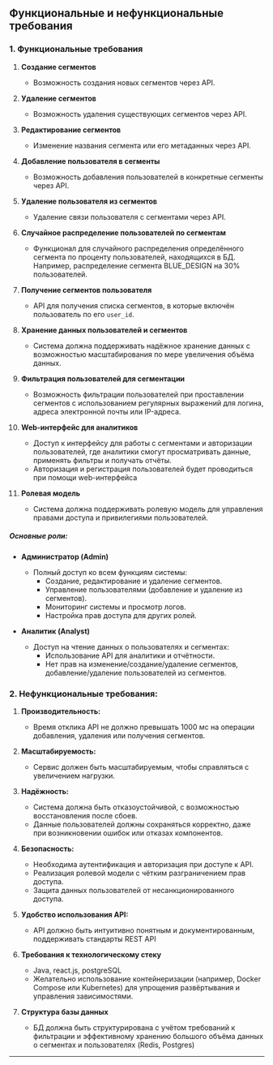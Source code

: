 ## Функциональные и нефункциональные требования

### 1. Функциональные требования

1. **Создание сегментов**
    - Возможность создания новых сегментов через API.

2. **Удаление сегментов**
    - Возможность удаления существующих сегментов через API.

3. **Редактирование сегментов**
    - Изменение названия сегмента или его метаданных через API.

4. **Добавление пользователя в сегменты**
    - Возможность добавления пользователей в конкретные сегменты через API.

5. **Удаление пользователя из сегментов**
    - Удаление связи пользователя с сегментами через API.

6. **Случайное распределение пользователей по сегментам**
    - Функционал для случайного распределения определённого сегмента по проценту пользователей, находящихся в БД. Например, распределение сегмента BLUE_DESIGN на 30% пользователей.

7. **Получение сегментов пользователя**
    - API для получения списка сегментов, в которые включён пользователь по его `user_id`.

8. **Хранение данных пользователей и сегментов**
    - Система должна поддерживать надёжное хранение данных с возможностью масштабирования по мере увеличения объёма данных.

9. **Фильтрация пользователей для сегментации**
    - Возможность фильтрации пользователей при проставлении сегментов с использованием регулярных выражений для логина, адреса электронной почты или IP-адреса.

10. **Web-интерфейс для аналитиков**
    - Доступ к интерфейсу для работы с сегментами и авторизации пользователей, где аналитики смогут просматривать данные, применять фильтры и получать отчёты.
    - Авторизация и регистрация пользователей будет проводиться при помощи web-интерфейса

11. **Ролевая модель**
    - Система должна поддерживать ролевую модель для управления правами доступа и привилегиями пользователей.

##### Основные роли:

- **Администратор (Admin)**
    - Полный доступ ко всем функциям системы:
        - Создание, редактирование и удаление сегментов.
        - Управление пользователями (добавление и удаление из сегментов).
        - Мониторинг системы и просмотр логов.
        - Настройка прав доступа для других ролей.

- **Аналитик (Analyst)**
    - Доступ на чтение данных о пользователях и сегментах:
        - Использование API для аналитики и отчётности.
        - Нет прав на изменение/создание/удаление сегментов, добавление/удаление пользователей из сегментов.


### 2. Нефункциональные требования:

1. **Производительность:**
    - Время отклика API не должно превышать 1000 мс на операции добавления, удаления или получения сегментов.

2. **Масштабируемость:**
    - Сервис должен быть масштабируемым, чтобы справляться с увеличением нагрузки.

3. **Надёжность:**
    - Система должна быть отказоустойчивой, с возможностью восстановления после сбоев.
    - Данные пользователей должны сохраняться корректно, даже при возникновении ошибок или отказах компонентов.

4. **Безопасность:**
    - Необходима аутентификация и авторизация при доступе к API.
    - Реализация ролевой модели с чётким разграничением прав доступа.
    - Защита данных пользователей от несанкционированного доступа.

5. **Удобство использования API:**
    - API должно быть интуитивно понятным и документированным, поддерживать стандарты REST API

6. **Требования к технологическому стеку**
    - Java, react.js, postgreSQL
    - Желательно использование контейнеризации (например, Docker Compose или Kubernetes) для упрощения развёртывания и управления зависимостями.

7. **Структура базы данных**
    - БД должна быть структурирована с учётом требований к фильтрации и эффективному хранению большого объёма данных о сегментах и пользователях (Redis, Postgres)
---
